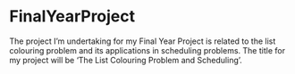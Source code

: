 # FinalYearProject

The project I’m undertaking for my Final Year Project is related to the list colouring problem and its applications in scheduling problems.
The title for my project will be ‘The List Colouring Problem and Scheduling’.
